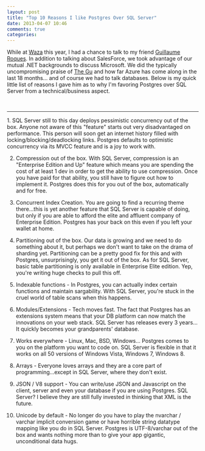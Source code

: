 ```yaml
---
layout: post
title: "Top 10 Reasons I like Postgres Over SQL Server"
date: 2013-04-07 10:46
comments: true
categories: 
---
```

While at [Waza][1] this year, I had a chance to talk to my friend [Guillaume Roques][2]. In addition to talking about SalesForce, we took advantage of our mutual .NET backgrounds to discuss Microsoft. We did the typically uncompromising praise of [The Gu][3] and how far Azure has come along in the last 18 months... and of course we had to talk databases. Below is my quick little list of reasons I gave him as to why I'm favoring Postgres over SQL Server from a technical/business aspect.
  
<br />
  
<hr />
1. SQL Server still to this day deploys pessimistic concurrency out of the box. Anyone not aware of this "feature" starts out very disadvantaged on performance. This person will soon get an internet history filled with locking/blocking/deadlocking links. Postgres defaults to optimistic concurrency via its MVCC feature and is a joy to work with.

2. Compression out of the box. With SQL Server, compression is an "Enterprise Edition and Up" feature which means you are spending the cost of at least 1 dev in order to get the ability to use compression. Once you have paid for that ability, you still have to figure out how to implement it. Postgres does this for you out of the box, automatically and for free.

3. Concurrent Index Creation. You are going to find a recurring theme there...this is yet another feature that SQL Server is capable of doing, but only if you are able to afford the elite and affluent company of Enterprise Edition. Postgres has your back on this even if you left your wallet at home.

4. Partitioning out of the box. Our data is growing and we need to do something about it, but perhaps we don't want to take on the drama of sharding yet. Partitioning can be a pretty good fix for this and with Postgres, unsurprisingly, you get it out of the box. As for SQL Server, basic table partitioning is only available in Enterprise Elite edition. Yep, you're writing huge checks to pull this off.

5. Indexable functions - In Postgres, you can actually index certain functions and maintain sargability.  With SQL Server, you're stuck in the cruel world of table scans when this happens.

6. Modules/Extensions - Tech moves fast. The fact that Postgres has an extensions system means that your DB platform can now match the innovations on your web stack. SQL Server has releases every 3 years... It quickly becomes your grandparents' database.

7. Works everywhere - Linux, Mac, BSD, Windows... Postgres comes to you on the platform you want to code on. SQL Server is flexible in that it works on all 50 versions of Windows Vista, Windows 7, Windows 8. 

8. Arrays - Everyone loves arrays and they are a core part of programming...except in SQL Server, where they don't exist.

9. JSON / V8 support - You can write/use JSON and Javascript on the client, server and even your database if you are using Postgres. SQL Server? I believe they are still fully invested in thinking that XML is the future.

10. Unicode by default - No longer do you have to play the nvarchar / varchar implicit conversion game or have horrible string datatype mapping like you do in SQL Server. Postgres is UTF-8/varchar out of the box and wants nothing more than to give your app gigantic, unconditional data hugs.

[1]: http://waza.heroku.com/2013/
[2]: http://twitter.com/groques/
[3]: http://en.wikipedia.org/wiki/Scott_Guthrie